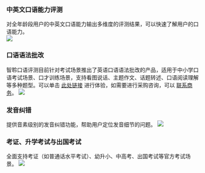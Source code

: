 ### 中英文口语能力评测
对全年龄段用户的中英文口语能力输出多维度的评测结果，可以快速了解用户的口语能力。   
![](https://main.qcloudimg.com/raw/dec154f0963bed2a00591c90deae539f.png)

### 口语语法批改
智聆口语评测目前针对考试场景推出了英语口语语法批改的产品，适用于中小学口语考试场景、口才训练场景，支持看图说话、主题作文、话题转述、口语阅读理解等多种题型。可以单击 [此处链接](https://oral.qcloud.com/oral-grammar-correction/grammar/experience#answers) 进行体验，如需要进行采购咨询，可以 [联系商务](https://wpa1.qq.com/YYQnMZ2L?_type=wpa&qidian=true)。
![](https://main.qcloudimg.com/raw/ed0981238fcd2afa874f61765ac22fba.png)

### 发音纠错
提供音素级别的发音纠错功能，帮助用户定位发音细节的问题。
![](https://main.qcloudimg.com/raw/cde21bfdbb43502cd30d30c715a2bdae.jpg)

### 考证、升学考试与出国考试
全面支持考证（如普通话水平考试）、幼升小、中高考、出国考试等官方考试场景。
![](https://main.qcloudimg.com/raw/5b4ca3c92f278fdec9ffa3c5cd69319b.png)
